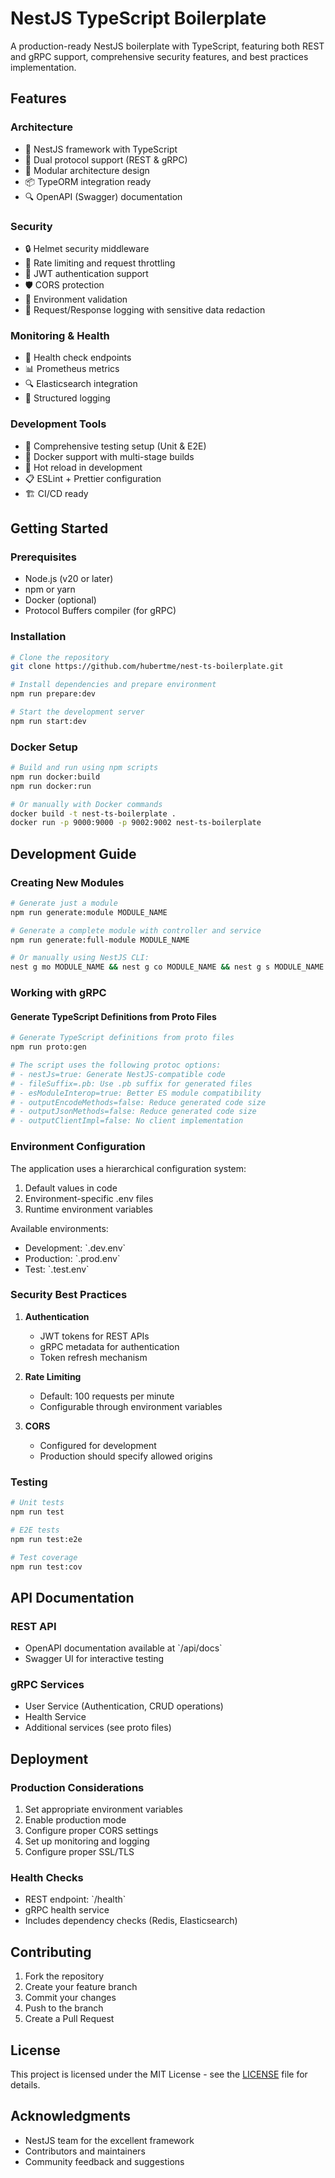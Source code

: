 # NestJS TypeScript Boilerplate

A production-ready NestJS boilerplate with TypeScript, featuring both REST and gRPC support, comprehensive security features, and best practices implementation.

## Features

### Architecture
- 🚀 NestJS framework with TypeScript
- 🔄 Dual protocol support (REST & gRPC)
- 🎯 Modular architecture design
- 📦 TypeORM integration ready
- 🔍 OpenAPI (Swagger) documentation

### Security
- 🔒 Helmet security middleware
- 🚦 Rate limiting and request throttling
- 🔑 JWT authentication support
- 🛡️ CORS protection
- 🔐 Environment validation
- 📝 Request/Response logging with sensitive data redaction

### Monitoring & Health
- 💓 Health check endpoints
- 📊 Prometheus metrics
- 🔍 Elasticsearch integration
- 📝 Structured logging

### Development Tools
- 🧪 Comprehensive testing setup (Unit & E2E)
- 🐳 Docker support with multi-stage builds
- 🔄 Hot reload in development
- 📋 ESLint + Prettier configuration
- 🏗️ CI/CD ready

## Getting Started

### Prerequisites
- Node.js (v20 or later)
- npm or yarn
- Docker (optional)
- Protocol Buffers compiler (for gRPC)

### Installation

```bash
# Clone the repository
git clone https://github.com/hubertme/nest-ts-boilerplate.git

# Install dependencies and prepare environment
npm run prepare:dev

# Start the development server
npm run start:dev
```

### Docker Setup

```bash
# Build and run using npm scripts
npm run docker:build
npm run docker:run

# Or manually with Docker commands
docker build -t nest-ts-boilerplate .
docker run -p 9000:9000 -p 9002:9002 nest-ts-boilerplate
```

## Development Guide

### Creating New Modules

```bash
# Generate just a module
npm run generate:module MODULE_NAME

# Generate a complete module with controller and service
npm run generate:full-module MODULE_NAME

# Or manually using NestJS CLI:
nest g mo MODULE_NAME && nest g co MODULE_NAME && nest g s MODULE_NAME
```

### Working with gRPC

#### Generate TypeScript Definitions from Proto Files

```bash
# Generate TypeScript definitions from proto files
npm run proto:gen

# The script uses the following protoc options:
# - nestJs=true: Generate NestJS-compatible code
# - fileSuffix=.pb: Use .pb suffix for generated files
# - esModuleInterop=true: Better ES module compatibility
# - outputEncodeMethods=false: Reduce generated code size
# - outputJsonMethods=false: Reduce generated code size
# - outputClientImpl=false: No client implementation
```

### Environment Configuration

The application uses a hierarchical configuration system:

1. Default values in code
2. Environment-specific .env files
3. Runtime environment variables

Available environments:
- Development: \`.dev.env\`
- Production: \`.prod.env\`
- Test: \`.test.env\`

### Security Best Practices

1. **Authentication**
   - JWT tokens for REST APIs
   - gRPC metadata for authentication
   - Token refresh mechanism

2. **Rate Limiting**
   - Default: 100 requests per minute
   - Configurable through environment variables

3. **CORS**
   - Configured for development
   - Production should specify allowed origins

### Testing

```bash
# Unit tests
npm run test

# E2E tests
npm run test:e2e

# Test coverage
npm run test:cov
```

## API Documentation

### REST API
- OpenAPI documentation available at \`/api/docs\`
- Swagger UI for interactive testing

### gRPC Services
- User Service (Authentication, CRUD operations)
- Health Service
- Additional services (see proto files)

## Deployment

### Production Considerations
1. Set appropriate environment variables
2. Enable production mode
3. Configure proper CORS settings
4. Set up monitoring and logging
5. Configure proper SSL/TLS

### Health Checks
- REST endpoint: \`/health\`
- gRPC health service
- Includes dependency checks (Redis, Elasticsearch)

## Contributing

1. Fork the repository
2. Create your feature branch
3. Commit your changes
4. Push to the branch
5. Create a Pull Request

## License

This project is licensed under the MIT License - see the [LICENSE](LICENSE) file for details.

## Acknowledgments

- NestJS team for the excellent framework
- Contributors and maintainers
- Community feedback and suggestions